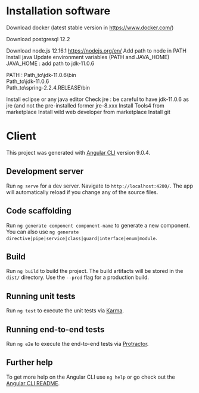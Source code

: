 # Installation software

Download docker (latest stable version in https://www.docker.com/)

Download postgresql 12.2 

Download node.js 12.16.1 https://nodejs.org/en/
Add path to node in PATH
Install java
Update environment variables (PATH and JAVA_HOME)
JAVA_HOME : add path to jdk-11.0.6

PATH : 
Path_to\jdk-11.0.6\bin <br />
Path_to\jdk-11.0.6 <br />
Path_to\spring-2.2.4.RELEASE\bin <br />

Install eclipse or any java editor
Check jre : be careful to have jdk-11.0.6 as jre (and not the pre-installed former jre-8.xxx
Install Tools4 from marketplace
Install wild web developer from marketplace
Install git


# Client

This project was generated with [Angular CLI](https://github.com/angular/angular-cli) version 9.0.4.

## Development server

Run `ng serve` for a dev server. Navigate to `http://localhost:4200/`. The app will automatically reload if you change any of the source files.

## Code scaffolding

Run `ng generate component component-name` to generate a new component. You can also use `ng generate directive|pipe|service|class|guard|interface|enum|module`.

## Build

Run `ng build` to build the project. The build artifacts will be stored in the `dist/` directory. Use the `--prod` flag for a production build.

## Running unit tests

Run `ng test` to execute the unit tests via [Karma](https://karma-runner.github.io).

## Running end-to-end tests

Run `ng e2e` to execute the end-to-end tests via [Protractor](http://www.protractortest.org/).

## Further help

To get more help on the Angular CLI use `ng help` or go check out the [Angular CLI README](https://github.com/angular/angular-cli/blob/master/README.md).
